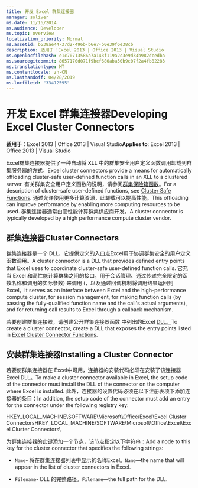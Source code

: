 ```yaml
---
title: 开发 Excel 群集连接器
manager: soliver
ms.date: 11/16/2014
ms.audience: Developer
ms.topic: overview
localization_priority: Normal
ms.assetid: b538ae44-37d2-496b-b6e7-b0e39f6e38cb
description: 适用于：Excel 2013 | Office 2013 | Visual Studio
ms.openlocfilehash: e1c70713586a7a143f119a2c3e9d34b982dcedba
ms.sourcegitcommit: 8657170d071f9bcf680aba50b9c07f2a4fb82283
ms.translationtype: MT
ms.contentlocale: zh-CN
ms.lasthandoff: 04/28/2019
ms.locfileid: "33412595"
---
```

# <a name="developing-excel-cluster-connectors"></a><span data-ttu-id="23494-103">开发 Excel 群集连接器</span><span class="sxs-lookup"><span data-stu-id="23494-103">Developing Excel Cluster Connectors</span></span>

<span data-ttu-id="23494-104">**适用于**：Excel 2013 | Office 2013 | Visual Studio</span><span class="sxs-lookup"><span data-stu-id="23494-104">**Applies to**: Excel 2013 | Office 2013 | Visual Studio</span></span> 
  
<span data-ttu-id="23494-105">Excel群集连接器提供了一种自动将 XLL 中的群集安全用户定义函数调用卸载到群集服务器的方式。</span><span class="sxs-lookup"><span data-stu-id="23494-105">Excel cluster connectors provide a means for automatically offloading cluster-safe user-defined function calls in an XLL to a clustered server.</span></span> <span data-ttu-id="23494-106">有关群集安全用户定义函数的说明，请参阅[群集保险箱函数](cluster-safe-functions.md)。</span><span class="sxs-lookup"><span data-stu-id="23494-106">For a description of cluster-safe user-defined functions, see [Cluster Safe Functions](cluster-safe-functions.md).</span></span> <span data-ttu-id="23494-107">通过允许使用更多计算资源，此卸载可以提高性能。</span><span class="sxs-lookup"><span data-stu-id="23494-107">This offloading can improve performance by enabling more computing resources to be used.</span></span> <span data-ttu-id="23494-108">群集连接器通常由高性能计算群集供应商开发。</span><span class="sxs-lookup"><span data-stu-id="23494-108">A cluster connector is typically developed by a high performance compute cluster vendor.</span></span>
  
## <a name="cluster-connectors"></a><span data-ttu-id="23494-109">群集连接器</span><span class="sxs-lookup"><span data-stu-id="23494-109">Cluster Connectors</span></span>

<span data-ttu-id="23494-110">群集连接器是一个 DLL，它提供定义的入口点Excel用于协调群集安全的用户定义函数调用。</span><span class="sxs-lookup"><span data-stu-id="23494-110">A cluster connector is a DLL that provides defined entry points that Excel uses to coordinate cluster-safe user-defined function calls.</span></span> <span data-ttu-id="23494-111">它充当 Excel 和高性能计算群集之间的接口，用于会话管理、通过传递完全限定的函数名称和调用的实际参数) 来调用 (，以及通过回调机制将调用结果返回到 Excel。</span><span class="sxs-lookup"><span data-stu-id="23494-111">It serves as an interface between Excel and the high-performance compute cluster, for session management, for making function calls (by passing the fully-qualified function name and the call's actual arguments), and for returning call results to Excel through a callback mechanism.</span></span>
  
<span data-ttu-id="23494-112">若要创建群集连接器，请创建公开群集连接器函数 中列出的Excel [DLL。](excel-cluster-connector-functions.md)</span><span class="sxs-lookup"><span data-stu-id="23494-112">To create a cluster connector, create a DLL that exposes the entry points listed in [Excel Cluster Connector Functions](excel-cluster-connector-functions.md).</span></span>
  
## <a name="installing-a-cluster-connector"></a><span data-ttu-id="23494-113">安装群集连接器</span><span class="sxs-lookup"><span data-stu-id="23494-113">Installing a Cluster Connector</span></span>

<span data-ttu-id="23494-114">若要使群集连接器在 Excel中可用，连接器的安装代码必须在安装了该连接器Excel DLL。</span><span class="sxs-lookup"><span data-stu-id="23494-114">To make a cluster connector available in Excel, the setup code of the connector must install the DLL of the connector on the computer where Excel is installed.</span></span> <span data-ttu-id="23494-115">此外，连接器的设置代码必须在以下注册表项下添加连接器的条目：</span><span class="sxs-lookup"><span data-stu-id="23494-115">In addition, the setup code of the connector must add an entry for the connector under the following registry key:</span></span>
  
<span data-ttu-id="23494-116">HKEY_LOCAL_MACHINE\SOFTWARE\Microsoft\Office\Excel\Excel Cluster Connectors</span><span class="sxs-lookup"><span data-stu-id="23494-116">HKEY_LOCAL_MACHINE\SOFTWARE\Microsoft\Office\Excel\Excel Cluster Connectors</span></span>\
  
<span data-ttu-id="23494-117">为群集连接器的此键添加一个节点，该节点指定以下字符串：</span><span class="sxs-lookup"><span data-stu-id="23494-117">Add a node to this key for the cluster connector that specifies the following strings:</span></span>
  
-  <span data-ttu-id="23494-118">`Name`- 将在群集连接器列表中显示的名称Excel。</span><span class="sxs-lookup"><span data-stu-id="23494-118">`Name`—the name that will appear in the list of cluster connectors in Excel.</span></span>
    
-  <span data-ttu-id="23494-119">`Filename`- DLL 的完整路径。</span><span class="sxs-lookup"><span data-stu-id="23494-119">`Filename`—the full path for the DLL.</span></span>
    

